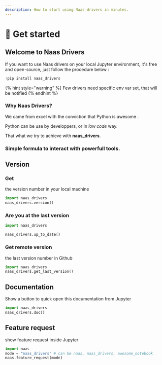 ```yaml
---
description: How to start using Naas drivers in minutes.
---
```


# 🚀 Get started

## Welcome to Naas Drivers

If you want to use Naas drivers on your local Jupyter environment, it's free and open-source, just follow the procedure below  :

```python
!pip install naas_drivers
```

{% hint style="warning" %}
Few drivers need specific env var set, that will be notified 
{% endhint %}

### Why Naas Drivers?

We came from excel with the conviction that Python is awesome .

Python can be use by developpers, or in _low code_ way.

 That what we try to achieve with **naas\_drivers**.

### Simple formula to interact with powerfull tools.

## Version

### Get

the version number in your local machine

```python
import naas_drivers
naas_drivers.version()
```

### Are you at the last version

```python
import naas_drivers

naas_drivers.up_to_date()
```

### Get remote version

the last version number in Github

```python
import naas_drivers
naas_drivers.get_last_version()
```

## Documentation

Show a button to quick open this documentation from Jupyter

```python
import naas_drivers
naas_drivers.doc()
```

## Feature request

show feature request inside Jupyter

```python
import naas
mode = "naas_drivers" # can be naas, naas_drivers, awesome_notebook
naas.feature_request(mode)
```



